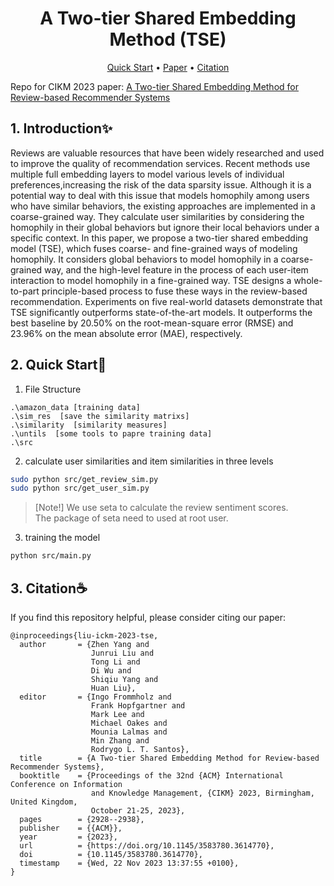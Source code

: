 <h1 align="center">
A Two-tier Shared Embedding Method (TSE)
</h1>

<p align="center">
  <a href="#2-quick-start🚀">Quick Start</a> •
  <a href="https://dl.acm.org/doi/10.1145/3583780.3614770">Paper</a> •
  <a href="#3-citation☕️">Citation</a>
</p>



Repo for CIKM 2023 paper: [A Two-tier Shared Embedding Method for Review-based Recommender Systems](https://dl.acm.org/doi/10.1145/3583780.3614770)

## 1. Introduction✨

Reviews are valuable resources that have been widely researched
and used to improve the quality of recommendation services. 
Recent methods use multiple full embedding layers to model various
levels of individual preferences,increasing the risk of the data sparsity issue. Although it is a potential way to deal with this issue
that models homophily among users who have similar behaviors,
the existing approaches are implemented in a coarse-grained way.
They calculate user similarities by considering the homophily in
their global behaviors but ignore their local behaviors under a specific context. In this paper, we propose a two-tier shared embedding model (TSE), which fuses coarse- and fine-grained ways of
modeling homophily. It considers global behaviors to model homophily in a coarse-grained way, and the high-level feature in
the process of each user-item interaction to model homophily in
a fine-grained way. TSE designs a whole-to-part principle-based
process to fuse these ways in the review-based recommendation.
Experiments on five real-world datasets demonstrate that TSE significantly outperforms state-of-the-art models. It outperforms the
best baseline by 20.50% on the root-mean-square error (RMSE) and
23.96% on the mean absolute error (MAE), respectively.
## 2. Quick Start🚀

1. File Structure

```
.\amazon_data [training data]  
.\sim_res  [save the similarity matrixs]  
.\similarity  [similarity measures]  
.\untils  [some tools to papre training data]  
.\src  
```

2. calculate user similarities and item similarities in three levels

```sh
sudo python src/get_review_sim.py  
sudo python src/get_user_sim.py
```

> [Note!] We use seta to calculate the review sentiment scores.  
> The package of seta need to used at root user. 

3. training the model

```sh
python src/main.py
```





## 3. Citation☕️

If you find this repository helpful, please consider citing our paper:
```
@inproceedings{liu-ickm-2023-tse,
  author       = {Zhen Yang and
                  Junrui Liu and
                  Tong Li and
                  Di Wu and
                  Shiqiu Yang and
                  Huan Liu},
  editor       = {Ingo Frommholz and
                  Frank Hopfgartner and
                  Mark Lee and
                  Michael Oakes and
                  Mounia Lalmas and
                  Min Zhang and
                  Rodrygo L. T. Santos},
  title        = {A Two-tier Shared Embedding Method for Review-based Recommender Systems},
  booktitle    = {Proceedings of the 32nd {ACM} International Conference on Information
                  and Knowledge Management, {CIKM} 2023, Birmingham, United Kingdom,
                  October 21-25, 2023},
  pages        = {2928--2938},
  publisher    = {{ACM}},
  year         = {2023},
  url          = {https://doi.org/10.1145/3583780.3614770},
  doi          = {10.1145/3583780.3614770},
  timestamp    = {Wed, 22 Nov 2023 13:37:55 +0100},
}
```
